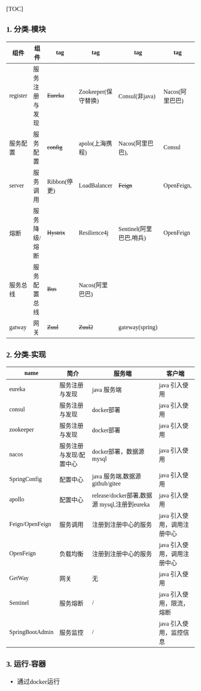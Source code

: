 <span  style="font-family: Simsun,serif; font-size: 17px; ">

[TOC]

### 1. 分类-模块

| 组件       | 组件      | tag         | tag             | tag               | tag         |
|----------|---------|-------------|-----------------|-------------------|-------------|
| register | 服务注册与发现 | ~~Eureka~~  | Zookeeper(保守替换) | Consul(非java)     | Nacos(阿里巴巴) |
| 服务配置     | 服务配置    | ~~config~~  | apolo(上海携程)     | Nacos(阿里巴巴),      | Consul      |
| server   | 服务调用    | Ribbon(停更)  | LoadBalancer    | ~~Feign~~         | OpenFeign,  |
| 熔断       | 服务降级/熔断 | ~~Hystrix~~ | Resilience4j    | Sentinel(阿里巴巴,哨兵) | OpenFeign   |
| 服务总线     | 服务配置总线  | ~~Bus~~     | Nacos(阿里巴巴)     |                   |             |
| gatway   | 网关      | ~~Zuul~~    | ~~Zuul2~~       | gateway(spring)   |             |

### 2. 分类-实现

| name            | 简介           | 服务端                                  | 客户端              |
|-----------------|--------------|--------------------------------------|------------------|
| eureka          | 服务注册与发现      | java 服务端                             | java 引入使用        |
| consul          | 服务注册与发现      | docker部署                             | java 引入使用        |
| zookeeper       | 服务注册与发现      | docker部署                             | java 引入使用        |
| nacos           | 服务注册与发现/配置中心 | docker部署，数据源mysql                    | java 引入使用        |
| SpringConfig    | 配置中心         | java 服务端,数据源 github/gitee            | java 引入使用        |
| apollo          | 配置中心         | release/docker部署,数据源 mysql,注册到eureka | java 引入使用        |
| Feign/OpenFeign | 服务调用         | 注册到注册中心的服务                           | java 引入使用，调用注册中心 |
| OpenFeign       | 负载均衡         | 注册到注册中心的服务                           | java 引入使用，调用注册中心 |
| GetWay          | 网关           | 无                                    | java 引入使用        |
| Sentinel        | 服务熔断         | /                                    | java 引入使用，限流，熔断  |
| SpringBootAdmin | 服务监控         | /                                    | java 引入使用，监控信息   |

### 3. 运行-容器

- 通过docker运行

</span>